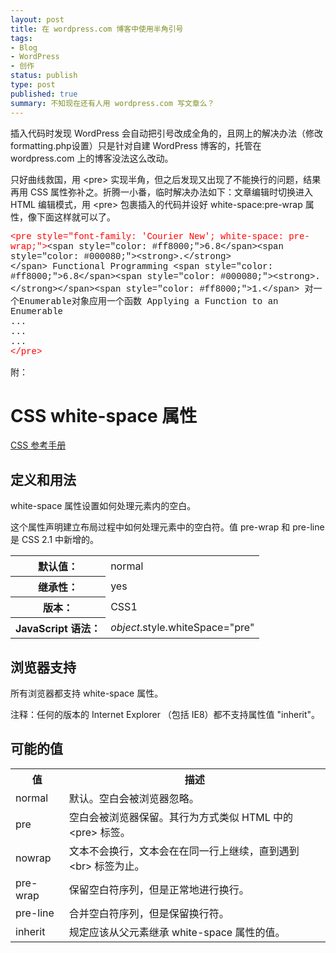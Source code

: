 ```yaml
---
layout: post
title: 在 wordpress.com 博客中使用半角引号
tags:
- Blog
- WordPress
- 创作
status: publish
type: post
published: true
summary: 不知现在还有人用 wordpress.com 写文章么？
---
```

插入代码时发现 WordPress 会自动把引号改成全角的，且网上的解决办法（修改formatting.php设置）只是针对自建 WordPress 博客的，托管在 wordpress.com 上的博客没法这么改动。

只好曲线救国，用 &lt;pre&gt; 实现半角，但之后发现又出现了不能换行的问题，结果再用 CSS 属性弥补之。折腾一小番，临时解决办法如下：文章编辑时切换进入 HTML 编辑模式，用 &lt;pre&gt; 包裹插入的代码并设好 white-space:pre-wrap 属性，像下面这样就可以了。
<pre style="font-family:'Courier New';white-space:pre-wrap;"><span style="color:#ff0000;">&lt;pre style="font-family: 'Courier New'; white-space: pre-wrap;"&gt;</span>&lt;span style="color: #ff8000;"&gt;6.8&lt;/span&gt;&lt;span style="color: #000080;"&gt;&lt;strong&gt;.&lt;/strong&gt;&lt;/span&gt; Functional Programming &lt;span style="color: #ff8000;"&gt;6.8&lt;/span&gt;&lt;span style="color: #000080;"&gt;&lt;strong&gt;.&lt;/strong&gt;&lt;/span&gt;&lt;span style="color: #ff8000;"&gt;1.&lt;/span&gt; 对一个Enumerable对象应用一个函数 Applying a Function to an Enumerable
...
...
...
<span style="color:#ff0000;">&lt;/pre&gt;</span></pre>
附：
<h1>CSS white-space 属性</h1>
<div>

<a title="CSS 参考手册" href="http://www.w3school.com.cn/css/css_reference.asp">CSS 参考手册</a>

</div>
<div>
<h2>定义和用法</h2>
white-space 属性设置如何处理元素内的空白。

这个属性声明建立布局过程中如何处理元素中的空白符。值 pre-wrap 和 pre-line 是 CSS 2.1 中新增的。
<table>
<tbody>
<tr>
<th>默认值：</th>
<td>normal</td>
</tr>
<tr>
<th>继承性：</th>
<td>yes</td>
</tr>
<tr>
<th>版本：</th>
<td>CSS1</td>
</tr>
<tr>
<th>JavaScript 语法：</th>
<td><em>object</em>.style.whiteSpace="pre"</td>
</tr>
</tbody>
</table>
</div>
<div>
<h2>浏览器支持</h2>
所有浏览器都支持 white-space 属性。

注释：任何的版本的 Internet Explorer （包括 IE8）都不支持属性值 "inherit"。

</div>
<div>
<h2>可能的值</h2>
<table>
<tbody>
<tr>
<th>值</th>
<th>描述</th>
</tr>
<tr>
<td>normal</td>
<td>默认。空白会被浏览器忽略。</td>
</tr>
<tr>
<td>pre</td>
<td>空白会被浏览器保留。其行为方式类似 HTML 中的 &lt;pre&gt; 标签。</td>
</tr>
<tr>
<td>nowrap</td>
<td>文本不会换行，文本会在在同一行上继续，直到遇到 &lt;br&gt; 标签为止。</td>
</tr>
<tr>
<td>pre-wrap</td>
<td>保留空白符序列，但是正常地进行换行。</td>
</tr>
<tr>
<td>pre-line</td>
<td>合并空白符序列，但是保留换行符。</td>
</tr>
<tr>
<td>inherit</td>
<td>规定应该从父元素继承 white-space 属性的值。</td>
</tr>
</tbody>
</table>
</div>
